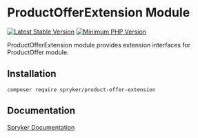 # ProductOfferExtension Module
[![Latest Stable Version](https://poser.pugx.org/spryker/product-offer-extension/v/stable.svg)](https://packagist.org/packages/spryker/product-offer-extension)
[![Minimum PHP Version](https://img.shields.io/badge/php-%3E%3D%207.4-8892BF.svg)](https://php.net/)

ProductOfferExtension module provides extension interfaces for ProductOffer module.

## Installation

```
composer require spryker/product-offer-extension
```

## Documentation

[Spryker Documentation](https://documentation.spryker.com/module_guide/overview.htm)
